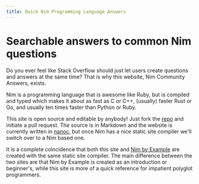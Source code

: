 ```yaml
---
title: Quick Nim Programming Language Answers
---
```

# Searchable answers to common Nim questions

Do you ever feel like Stack Overflow should just let users create questions and answers at the same time? That is why this website, Nim Community Answers, exists.

Nim is a programming language that is awesome like Ruby, but is compiled and typed which makes it about as fast as C or C++, (usually) faster Rust or Go, and usually ten times faster than Python or Ruby.

This site is open source and editable by anybody! Just fork the [repo](https://github.com/zachaysan/nca) and initiate a pull request. The source is in Markdown and the website is currently written in [nanoc](http://nanoc.ws/), but once Nim has a nice static site compiler we'll switch over to a Nim based one.

It is a complete coincidence that both this site and [Nim by Example](https://nim-by-example.github.io/) are created with the same static site compiler. The main difference between the two sites are that Nim by Example is created as an introduction or beginner's, while this site is more of a quick reference for impatient polyglot programmers.
